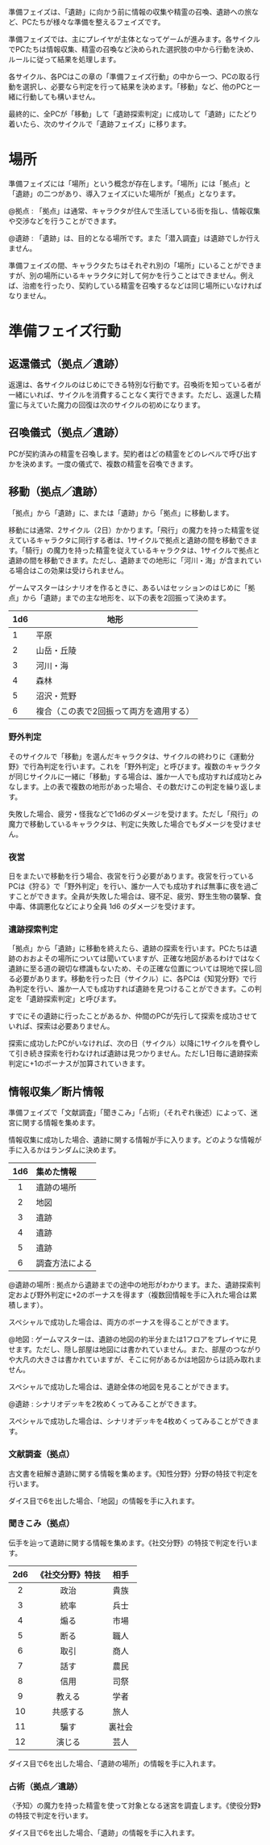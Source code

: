 準備フェイズは、「遺跡」に向かう前に情報の収集や精霊の召喚、遺跡への旅など、PCたちが様々な準備を整えるフェイズです。

準備フェイズでは、主にプレイヤが主体となってゲームが進みます。各サイクルでPCたちは情報収集、精霊の召喚など決められた選択肢の中から行動を決め、ルールに従って結果を処理します。

各サイクル、各PCはこの章の「準備フェイズ行動」の中から一つ、PCの取る行動を選択し、必要なら判定を行って結果を決めます。「移動」など、他のPCと一緒に行動しても構いません。

最終的に、全PCが「移動」して「遺跡探索判定」に成功して「遺跡」にたどり着いたら、次のサイクルで「遺跡フェイズ」に移ります。


# 場所

準備フェイズには「場所」という概念が存在します。「場所」には「拠点」と「遺跡」の二つがあり、導入フェイズにいた場所が「拠点」となります。

@拠点 : 「拠点」は通常、キャラクタが住んで生活している街を指し、情報収集や交渉などを行うことができます。

@遺跡 : 「遺跡」は、目的となる場所です。また「潜入調査」は遺跡でしか行えません。

準備フェイズの間、キャラクタたちはそれぞれ別の「場所」にいることができますが、別の場所にいるキャラクタに対して何かを行うことはできません。例えば、治癒を行ったり、契約している精霊を召喚するなどは同じ場所にいなければなりません。



# 準備フェイズ行動

## 返還儀式（拠点／遺跡）

返還は、各サイクルのはじめにできる特別な行動です。召喚術を知っている者が一緒にいれば、サイクルを消費することなく実行できます。ただし、返還した精霊に与えていた魔力の回復は次のサイクルの初めになります。

## 召喚儀式（拠点／遺跡）

PCが契約済みの精霊を召喚します。契約者はどの精霊をどのレベルで呼び出すかを決めます。一度の儀式で、複数の精霊を召喚できます。

## 移動（拠点／遺跡）

「拠点」から「遺跡」に、または「遺跡」から「拠点」に移動します。

移動には通常、2サイクル（2日）かかります。「飛行」の魔力を持った精霊を従えているキャラクタに同行する者は、1サイクルで拠点と遺跡の間を移動できます。「騎行」の魔力を持った精霊を従えているキャラクタは、1サイクルで拠点と遺跡の間を移動できます。ただし、遺跡までの地形に「河川・海」が含まれている場合はこの効果は受けられません。

ゲームマスターはシナリオを作るときに、あるいはセッションのはじめに「拠点」から「遺跡」までの主な地形を、以下の表を2回振って決めます。

| 1d6 | 地形 |
| --- | ---- |
| 1| 平原 |
| 2| 山岳・丘陵 |
| 3| 河川・海 |
| 4| 森林    |
| 5| 沼沢・荒野 |
| 6| 複合（この表で2回振って両方を適用する） |

### 野外判定

そのサイクルで「移動」を選んだキャラクタは、サイクルの終わりに《運動分野》で行為判定を行います。これを「野外判定」と呼びます。複数のキャラクタが同じサイクルに一緒に「移動」する場合は、誰か一人でも成功すれば成功とみなします。上の表で複数の地形があった場合、その数だけこの判定を繰り返します。

失敗した場合、疲労・怪我などで1d6のダメージを受けます。ただし「飛行」の魔力で移動しているキャラクタは、判定に失敗した場合でもダメージを受けません。

### 夜営

日をまたいで移動を行う場合、夜営を行う必要があります。夜営を行っているPCは《狩る》で「野外判定」を行い、誰か一人でも成功すれば無事に夜を過ごすことができます。全員が失敗した場合は、寝不足、疲労、野生生物の襲撃、食中毒、体調悪化などにより全員 1d6 のダメージを受けます。

### 遺跡探索判定

「拠点」から「遺跡」に移動を終えたら、遺跡の探索を行います。PCたちは遺跡のおおよその場所については聞いていますが、正確な地図があるわけではなく遺跡に至る道の親切な標識もないため、その正確な位置については現地で探し回る必要があります。移動を行った日（サイクル）に、各PCは《知覚分野》で行為判定を行い、誰か一人でも成功すれば遺跡を見つけることができます。この判定を「遺跡探索判定」と呼びます。

すでにその遺跡に行ったことがあるか、仲間のPCが先行して探索を成功させていれば、探索は必要ありません。

探索に成功したPCがいなければ、次の日（サイクル）以降に1サイクルを費やして引き続き探索を行わなければ遺跡は見つかりません。ただし1日毎に遺跡探索判定に+1のボーナスが加算されていきます。


## 情報収集／断片情報

準備フェイズで「文献調査」「聞きこみ」「占術」（それぞれ後述）によって、迷宮に関する情報を集めます。

情報収集に成功した場合、遺跡に関する情報が手に入ります。どのような情報が手に入るかはランダムに決めます。

| 1d6 | 集めた情報 |
| :-: | :------- |
| 1 | 遺跡の場所 |
| 2 | 地図 |
| 3 | 遺跡 |
| 4 | 遺跡 |
| 5 | 遺跡 |
| 6 | 調査方法による |

@遺跡の場所 : 拠点から遺跡までの途中の地形がわかります。また、遺跡探索判定および野外判定に+2のボーナスを得ます（複数回情報を手に入れた場合は累積します）。

スペシャルで成功した場合は、両方のボーナスを得ることができます。

@地図 : ゲームマスターは、遺跡の地図の約半分または1フロアをプレイヤに見せます。ただし、隠し部屋は地図には書かれていません。また、部屋のつながりや大凡の大きさは書かれていますが、そこに何があるかは地図からは読み取れません。

スペシャルで成功した場合は、遺跡全体の地図を見ることができます。

@遺跡 : シナリオデッキを2枚めくってみることができます。

スペシャルで成功した場合は、シナリオデッキを4枚めくってみることができます。


### 文献調査（拠点）

古文書を紐解き遺跡に関する情報を集めます。《知性分野》分野の特技で判定を行います。

ダイス目で6を出した場合、「地図」の情報を手に入れます。

### 聞きこみ（拠点）

伝手を辿って遺跡に関する情報を集めます。《社交分野》の特技で判定を行います。

| 2d6 | 《社交分野》特技 | 相手 |
| :-: | :-----------: | :-: |
| 2   | 政治           | 貴族 |
| 3   | 統率           | 兵士 |
| 4   | 煽る           | 市場 |
| 5   | 断る           | 職人 |
| 6   | 取引           | 商人 |
| 7   | 話す           | 農民 |
| 8   | 信用           | 司祭 |
| 9   | 教える         | 学者 |
| 10  | 共感する        | 旅人 |
| 11  | 騙す           | 裏社会 |
| 12  | 演じる         | 芸人 |

ダイス目で6を出した場合、「遺跡の場所」の情報を手に入れます。

### 占術（拠点／遺跡）

〈予知〉の魔力を持った精霊を使って対象となる迷宮を調査します。《使役分野》の特技で判定を行います。

ダイス目で6を出した場合、「遺跡」の情報を手に入れます。
